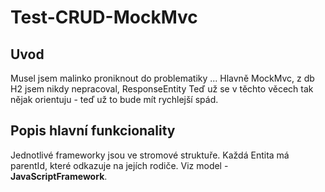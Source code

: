 # Test-CRUD-MockMvc

## Uvod
Musel jsem malinko proniknout do problematiky ... Hlavně MockMvc, z db H2 jsem nikdy nepracoval, ResponseEntity 
Teď už se v těchto věcech tak nějak orientuju - teď už to bude mít rychlejší spád.

## Popis hlavní funkcionality
Jednotlivé frameworky jsou ve stromové struktuře. Každá Entita má parentId, které odkazuje na jejích rodiče. Viz model - **JavaScriptFramework**.
